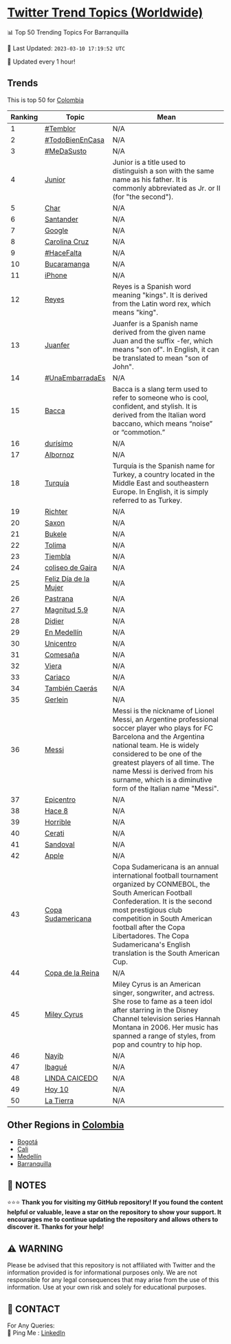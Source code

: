 [Twitter Trend Topics (Worldwide)](https://github.com/ErcinDedeoglu/Twitter-Trend-Topics)
==========


📊 Top 50 Trending Topics For Barranquilla

📆 Last Updated: `2023-03-10 17:19:52 UTC`

🔧 Updated every 1 hour!


## Trends

This is top 50 for [Colombia](</Colombia>)

| Ranking | Topic | Mean |
| ------- | ------------ | ------------ |
| 1 | [#Temblor](http://twitter.com/search?q=%23Temblor) | N/A |
| 2 | [#TodoBienEnCasa](http://twitter.com/search?q=%23TodoBienEnCasa) | N/A |
| 3 | [#MeDaSusto](http://twitter.com/search?q=%23MeDaSusto) | N/A |
| 4 | [Junior](http://twitter.com/search?q=Junior) | Junior is a title used to distinguish a son with the same name as his father. It is commonly abbreviated as Jr. or II (for "the second"). |
| 5 | [Char](http://twitter.com/search?q=Char) | N/A |
| 6 | [Santander](http://twitter.com/search?q=Santander) | N/A |
| 7 | [Google](http://twitter.com/search?q=Google) | N/A |
| 8 | [Carolina Cruz](http://twitter.com/search?q=Carolina+Cruz) | N/A |
| 9 | [#HaceFalta](http://twitter.com/search?q=%23HaceFalta) | N/A |
| 10 | [Bucaramanga](http://twitter.com/search?q=Bucaramanga) | N/A |
| 11 | [iPhone](http://twitter.com/search?q=iPhone) | N/A |
| 12 | [Reyes](http://twitter.com/search?q=Reyes) | Reyes is a Spanish word meaning "kings". It is derived from the Latin word rex, which means "king". |
| 13 | [Juanfer](http://twitter.com/search?q=Juanfer) | Juanfer is a Spanish name derived from the given name Juan and the suffix -fer, which means "son of". In English, it can be translated to mean "son of John". |
| 14 | [#UnaEmbarradaEs](http://twitter.com/search?q=%23UnaEmbarradaEs) | N/A |
| 15 | [Bacca](http://twitter.com/search?q=Bacca) | Bacca is a slang term used to refer to someone who is cool, confident, and stylish. It is derived from the Italian word baccano, which means “noise” or “commotion.” |
| 16 | [durísimo](http://twitter.com/search?q=dur%c3%adsimo) | N/A |
| 17 | [Albornoz](http://twitter.com/search?q=Albornoz) | N/A |
| 18 | [Turquía](http://twitter.com/search?q=Turqu%c3%ada) | Turquía is the Spanish name for Turkey, a country located in the Middle East and southeastern Europe. In English, it is simply referred to as Turkey. |
| 19 | [Richter](http://twitter.com/search?q=Richter) | N/A |
| 20 | [Saxon](http://twitter.com/search?q=Saxon) | N/A |
| 21 | [Bukele](http://twitter.com/search?q=Bukele) | N/A |
| 22 | [Tolima](http://twitter.com/search?q=Tolima) | N/A |
| 23 | [Tiembla](http://twitter.com/search?q=Tiembla) | N/A |
| 24 | [coliseo de Gaira](http://twitter.com/search?q=coliseo+de+Gaira) | N/A |
| 25 | [Feliz Día de la Mujer](http://twitter.com/search?q=Feliz+D%c3%ada+de+la+Mujer) | N/A |
| 26 | [Pastrana](http://twitter.com/search?q=Pastrana) | N/A |
| 27 | [Magnitud 5.9](http://twitter.com/search?q=Magnitud+5.9) | N/A |
| 28 | [Didier](http://twitter.com/search?q=Didier) | N/A |
| 29 | [En Medellín](http://twitter.com/search?q=En+Medell%c3%adn) | N/A |
| 30 | [Unicentro](http://twitter.com/search?q=Unicentro) | N/A |
| 31 | [Comesaña](http://twitter.com/search?q=Comesa%c3%b1a) | N/A |
| 32 | [Viera](http://twitter.com/search?q=Viera) | N/A |
| 33 | [Cariaco](http://twitter.com/search?q=Cariaco) | N/A |
| 34 | [También Caerás](http://twitter.com/search?q=Tambi%c3%a9n+Caer%c3%a1s) | N/A |
| 35 | [Gerlein](http://twitter.com/search?q=Gerlein) | N/A |
| 36 | [Messi](http://twitter.com/search?q=Messi) | Messi is the nickname of Lionel Messi, an Argentine professional soccer player who plays for FC Barcelona and the Argentina national team. He is widely considered to be one of the greatest players of all time. The name Messi is derived from his surname, which is a diminutive form of the Italian name "Messi". |
| 37 | [Epicentro](http://twitter.com/search?q=Epicentro) | N/A |
| 38 | [Hace 8](http://twitter.com/search?q=Hace+8) | N/A |
| 39 | [Horrible](http://twitter.com/search?q=Horrible) | N/A |
| 40 | [Cerati](http://twitter.com/search?q=Cerati) | N/A |
| 41 | [Sandoval](http://twitter.com/search?q=Sandoval) | N/A |
| 42 | [Apple](http://twitter.com/search?q=Apple) | N/A |
| 43 | [Copa Sudamericana](http://twitter.com/search?q=Copa+Sudamericana) | Copa Sudamericana is an annual international football tournament organized by CONMEBOL, the South American Football Confederation. It is the second most prestigious club competition in South American football after the Copa Libertadores. The Copa Sudamericana's English translation is the South American Cup. |
| 44 | [Copa de la Reina](http://twitter.com/search?q=Copa+de+la+Reina) | N/A |
| 45 | [Miley Cyrus](http://twitter.com/search?q=Miley+Cyrus) | Miley Cyrus is an American singer, songwriter, and actress. She rose to fame as a teen idol after starring in the Disney Channel television series Hannah Montana in 2006. Her music has spanned a range of styles, from pop and country to hip hop. |
| 46 | [Nayib](http://twitter.com/search?q=Nayib) | N/A |
| 47 | [Ibagué](http://twitter.com/search?q=Ibagu%c3%a9) | N/A |
| 48 | [LINDA CAICEDO](http://twitter.com/search?q=LINDA+CAICEDO) | N/A |
| 49 | [Hoy 10](http://twitter.com/search?q=Hoy+10) | N/A |
| 50 | [La Tierra](http://twitter.com/search?q=La+Tierra) | N/A |



## Other Regions in [Colombia](</Colombia>)

* [Bogotá](</Colombia/Bogotá.md>)
* [Cali](</Colombia/Cali.md>)
* [Medellín](</Colombia/Medellín.md>)
* [Barranquilla](</Colombia/Barranquilla.md>)



## 📝 NOTES

⭐⭐⭐ **Thank you for visiting my GitHub repository! If you found the content helpful or valuable, leave a star on the repository to show your support. It encourages me to continue updating the repository and allows others to discover it. Thanks for your help!**


## ⚠️ WARNING

Please be advised that this repository is not affiliated with Twitter and the information provided is for informational purposes only. We are not responsible for any legal consequences that may arise from the use of this information. Use at your own risk and solely for educational purposes.


## 📨 CONTACT

 For Any Queries:  
            🏓 Ping Me : [LinkedIn](https://www.linkedin.com/in/ercindedeoglu/)
